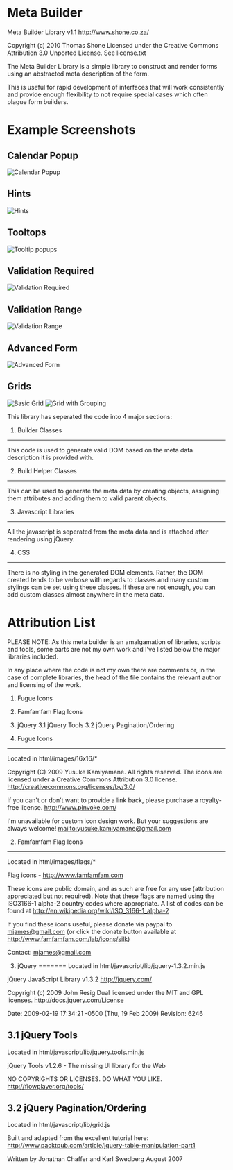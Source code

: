 Meta Builder
=======
Meta Builder Library v1.1
http://www.shone.co.za/

Copyright (c) 2010 Thomas Shone
Licensed under the Creative Commons Attribution 3.0 Unported
License. See license.txt

The Meta Builder Library is a simple library to construct
and render forms using an abstracted meta description of the
form.

This is useful for rapid development of interfaces that will
work consistently and provide enough flexibility to not
require special cases which often plague form builders.

Example Screenshots
=====

Calendar Popup
-----
![Calendar Popup](screenshots/calendar-popup.png "Calendar Popup")

Hints
-----
![Hints](screenshots/hints.png "Hints")

Tooltops
-----
![Tooltip popups](screenshots/tooltip-popup.png "Tooltip popups")

Validation Required
-----
![Validation Required](screenshots/validation-required.png "Validation Required")

Validation Range
-----
![Validation Range](screenshots/validation-range.png "Validation Range")

Advanced Form
-----
![Advanced Form](screenshots/form-advanced.png "Advanced Form")

Grids
-----
![Basic Grid](screenshots/grid-basic.png "Basic Grid")
![Grid with Grouping](screenshots/grid-with-grouping.png "Grid with Grouping")

This library has seperated the code into 4 major sections:

1. Builder Classes
-----
This code is used to generate valid DOM based on the meta
data description it is provided with.

2. Build Helper Classes
-----
This can be used to generate the meta data by creating
objects, assigning them attributes and adding them to valid
parent objects.

3. Javascript Libraries
-----
All the javascript is seperated from the meta data and is
attached after rendering using jQuery.

4. CSS
-----
There is no styling in the generated DOM elements. Rather,
the DOM created tends to be verbose with regards to classes
and many custom stylings can be set using these classes. If
these are not enough, you can add custom classes almost
anywhere in the meta data.



Attribution List
=======
PLEASE NOTE: As this meta builder is an amalgamation of
libraries, scripts and tools, some parts are not my own work
and I've listed below the major libraries included.

In any place where the code is not my own there are comments
or, in the case of complete libraries, the head of the file
contains the relevant author and licensing of the work.


1. Fugue Icons
2. Famfamfam Flag Icons
3. jQuery
    3.1 jQuery Tools
    3.2 jQuery Pagination/Ordering


1. Fugue Icons
-----
Located in html/images/16x16/*

Copyright (C) 2009 Yusuke Kamiyamane. All rights reserved.
The icons are licensed under a Creative Commons Attribution
3.0 license. <http://creativecommons.org/licenses/by/3.0/>

If you can't or don't want to provide a link back, please
purchase a royalty-free license. <http://www.pinvoke.com/>

I'm unavailable for custom icon design work. But your
suggestions are always welcome!
<mailto:yusuke.kamiyamane@gmail.com>


2. Famfamfam Flag Icons
-----
Located in html/images/flags/*

Flag icons - http://www.famfamfam.com

These icons are public domain, and as such are free for any
use (attribution appreciated but not required). Note that 
these flags are named using the ISO3166-1 alpha-2 country 
codes where appropriate. A list of codes can be found at 
http://en.wikipedia.org/wiki/ISO_3166-1_alpha-2

If you find these icons useful, please donate via paypal to 
mjames@gmail.com (or click the donate button available at 
http://www.famfamfam.com/lab/icons/silk)

Contact: mjames@gmail.com


3. jQuery
=======
Located in html/javascript/lib/jquery-1.3.2.min.js

jQuery JavaScript Library v1.3.2
http://jquery.com/

Copyright (c) 2009 John Resig
Dual licensed under the MIT and GPL licenses.
http://docs.jquery.com/License

Date: 2009-02-19 17:34:21 -0500 (Thu, 19 Feb 2009)
Revision: 6246


3.1 jQuery Tools
-----
Located in html/javascript/lib/jquery.tools.min.js

jQuery Tools v1.2.6 - The missing UI library for the Web

NO COPYRIGHTS OR LICENSES. DO WHAT YOU LIKE.
http://flowplayer.org/tools/


3.2 jQuery Pagination/Ordering
-----
Located in html/javascript/lib/grid.js

Built and adapted from the excellent tutorial here:
http://www.packtpub.com/article/jquery-table-manipulation-part1

Written by Jonathan Chaffer and Karl Swedberg
August 2007
